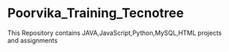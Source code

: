 # Poorvika_Training_Tecnotree
This Repository contains JAVA,JavaScript,Python,MySQL,HTML projects and assignments

